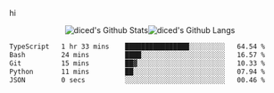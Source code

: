 hi

<div align="center">
  <img align="center" style="padding:0" src="https://github-readme-stats-dzcp99cze-dicedtomatos-projects.vercel.app/api?username=diced&show_icons=true&count_private=true&include_all_commits=true&hide=contribs&custom_title=GitHub%20Stats&theme=transparent&hide_border=true" alt="diced's Github Stats"><img align="center" style="padding:0" src="https://github-readme-stats-dzcp99cze-dicedtomatos-projects.vercel.app/api/top-langs/?username=diced&layout=compact&hide_border=true&theme=transparent" alt="diced's Github Langs">
</div>

<!--START_SECTION:waka-->

```txt
TypeScript   1 hr 33 mins    ████████████████░░░░░░░░░   64.54 %
Bash         24 mins         ████░░░░░░░░░░░░░░░░░░░░░   16.57 %
Git          15 mins         ██▓░░░░░░░░░░░░░░░░░░░░░░   10.33 %
Python       11 mins         ██░░░░░░░░░░░░░░░░░░░░░░░   07.94 %
JSON         0 secs          ░░░░░░░░░░░░░░░░░░░░░░░░░   00.46 %
```

<!--END_SECTION:waka-->
